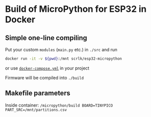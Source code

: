 Build of MicroPython for ESP32 in Docker
===

## Simple one-line compiling

Put your custom `modules` (`main.py` etc.) in `./src` and run

``` sh
docker run -it -v ${pwd}:/mnt scrlk/esp32-micropython
```

or use [`docker-compose.yml`](https://github.com/Tymek/ESP32-MicroPython/blob/master/docker-compose.yml) in your project

Firmware will be compiled into `./build`

## Makefile parameters

Inside container:
`/micropython/build BOARD=TINYPICO PART_SRC=/mnt/partitions.csv`
